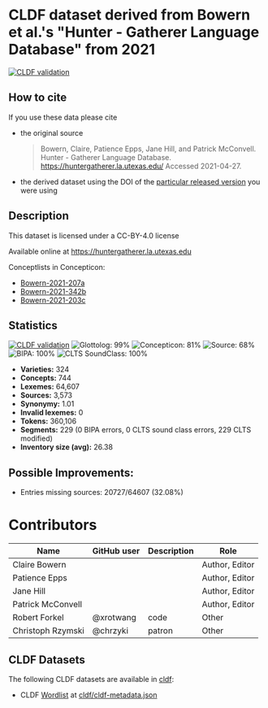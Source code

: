 # CLDF dataset derived from Bowern et al.'s "Hunter - Gatherer Language Database" from 2021

[![CLDF validation](https://github.com/lexibank/huntergatherer/workflows/CLDF-validation/badge.svg)](https://github.com/lexibank/huntergatherer/actions?query=workflow%3ACLDF-validation)

## How to cite

If you use these data please cite
- the original source
  > Bowern, Claire, Patience Epps, Jane Hill, and Patrick McConvell. Hunter - Gatherer Language Database. https://huntergatherer.la.utexas.edu/ Accessed 2021-04-27.
- the derived dataset using the DOI of the [particular released version](../../releases/) you were using

## Description


This dataset is licensed under a CC-BY-4.0 license

Available online at https://huntergatherer.la.utexas.edu


Conceptlists in Concepticon:
- [Bowern-2021-207a](https://concepticon.clld.org/contributions/Bowern-2021-207a)
- [Bowern-2021-342b](https://concepticon.clld.org/contributions/Bowern-2021-342b)
- [Bowern-2021-203c](https://concepticon.clld.org/contributions/Bowern-2021-203c)
## Statistics


[![CLDF validation](https://github.com/lexibank/huntergatherer/workflows/CLDF-validation/badge.svg)](https://github.com/lexibank/huntergatherer/actions?query=workflow%3ACLDF-validation)
![Glottolog: 99%](https://img.shields.io/badge/Glottolog-99%25-brightgreen.svg "Glottolog: 99%")
![Concepticon: 81%](https://img.shields.io/badge/Concepticon-81%25-yellowgreen.svg "Concepticon: 81%")
![Source: 68%](https://img.shields.io/badge/Source-68%25-orange.svg "Source: 68%")
![BIPA: 100%](https://img.shields.io/badge/BIPA-100%25-brightgreen.svg "BIPA: 100%")
![CLTS SoundClass: 100%](https://img.shields.io/badge/CLTS%20SoundClass-100%25-brightgreen.svg "CLTS SoundClass: 100%")

- **Varieties:** 324
- **Concepts:** 744
- **Lexemes:** 64,607
- **Sources:** 3,573
- **Synonymy:** 1.01
- **Invalid lexemes:** 0
- **Tokens:** 360,106
- **Segments:** 229 (0 BIPA errors, 0 CLTS sound class errors, 229 CLTS modified)
- **Inventory size (avg):** 26.38

## Possible Improvements:



- Entries missing sources: 20727/64607 (32.08%)

# Contributors

Name | GitHub user | Description | Role
--- | --- | --- | ---
Claire Bowern | | | Author, Editor
Patience Epps | | | Author, Editor
Jane Hill | | | Author, Editor
Patrick McConvell | | | Author, Editor
Robert Forkel | @xrotwang | code | Other
Christoph Rzymski | @chrzyki | patron | Other




## CLDF Datasets

The following CLDF datasets are available in [cldf](cldf):

- CLDF [Wordlist](https://github.com/cldf/cldf/tree/master/modules/Wordlist) at [cldf/cldf-metadata.json](cldf/cldf-metadata.json)